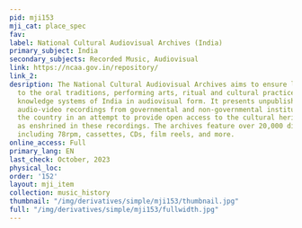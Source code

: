 ```yaml
---
pid: mji153
mji_cat: place_spec
fav: 
label: National Cultural Audiovisual Archives (India)
primary_subject: India
secondary_subjects: Recorded Music, Audiovisual
link: https://ncaa.gov.in/repository/
link_2: 
desription: The National Cultural Audiovisual Archives aims to ensure long-term access
  to the oral traditions, performing arts, ritual and cultural practices and traditional
  knowledge systems of India in audiovisual form. It presents unpublished, non-commercial
  audio-video recordings from governmental and non-governmental institutions across
  the country in an attempt to provide open access to the cultural heritage of India
  as enshrined in these recordings. The archives feature over 20,000 digitized items
  including 78rpm, cassettes, CDs, film reels, and more.
online_access: Full
primary_lang: EN
last_check: October, 2023
physical_loc: 
order: '152'
layout: mji_item
collection: music_history
thumbnail: "/img/derivatives/simple/mji153/thumbnail.jpg"
full: "/img/derivatives/simple/mji153/fullwidth.jpg"
---
```

